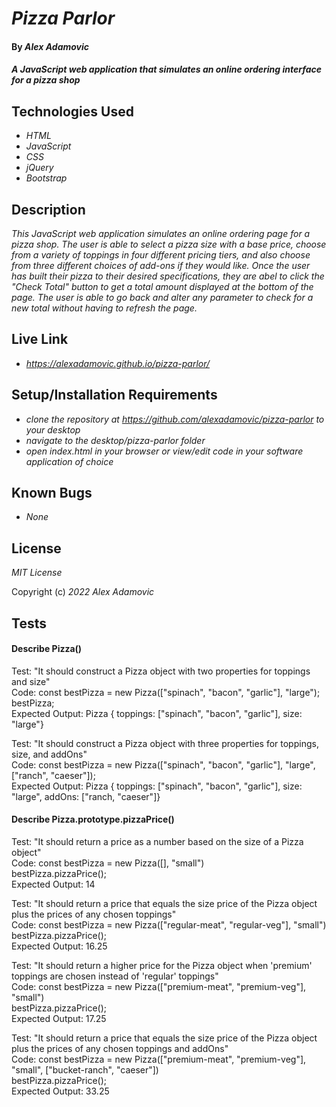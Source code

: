 # _Pizza Parlor_

#### By _**Alex Adamovic**_

#### _A JavaScript web application that simulates an online ordering interface for a pizza shop_

## Technologies Used

* _HTML_
* _JavaScript_
* _CSS_
* _jQuery_
* _Bootstrap_

## Description

_This JavaScript web application simulates an online ordering page for a pizza shop. The user is able to select a pizza size with a base price, choose from a variety of toppings in four different pricing tiers, and also choose from three different choices of add-ons if they would like. Once the user has built their pizza to their desired specifications, they are abel to click the "Check Total" button to get a total amount displayed at the bottom of the page. The user is able to go back and alter any parameter to check for a new total without having to refresh the page._

## Live Link

* _https://alexadamovic.github.io/pizza-parlor/_

## Setup/Installation Requirements

* _clone the repository at https://github.com/alexadamovic/pizza-parlor to your desktop_
* _navigate to the desktop/pizza-parlor folder_
* _open index.html in your browser or view/edit code in your software application of choice_

## Known Bugs

* _None_

## License

_MIT License_

Copyright (c) _2022_ _Alex Adamovic_

## Tests

#### Describe Pizza()

Test: "It should construct a Pizza object with two properties for toppings and size"  
Code: const bestPizza = new Pizza(["spinach", "bacon", "garlic"], "large");  
  bestPizza;  
Expected Output: Pizza { toppings: ["spinach", "bacon", "garlic"], size: "large"}

Test: "It should construct a Pizza object with three properties for toppings, size, and addOns"  
Code: const bestPizza = new Pizza(["spinach", "bacon", "garlic"], "large", ["ranch", "caeser"]);  
Expected Output: Pizza { toppings: ["spinach", "bacon", "garlic"], size: "large", addOns: ["ranch, "caeser"]}

#### Describe Pizza.prototype.pizzaPrice()

Test: "It should return a price as a number based on the size of a Pizza object"  
Code: const bestPizza = new Pizza([], "small")  
  bestPizza.pizzaPrice();  
Expected Output: 14

Test: "It should return a price that equals the size price of the Pizza object plus the prices of any chosen toppings"  
Code: const bestPizza = new Pizza(["regular-meat", "regular-veg"], "small")  
  bestPizza.pizzaPrice();  
Expected Output: 16.25

Test: "It should return a higher price for the Pizza object when 'premium' toppings are chosen instead of 'regular' toppings"  
Code: const bestPizza = new Pizza(["premium-meat", "premium-veg"], "small")  
  bestPizza.pizzaPrice();  
Expected Output: 17.25

Test: "It should return a price that equals the size price of the Pizza object plus the prices of any chosen toppings and addOns"  
Code: const bestPizza = new Pizza(["premium-meat", "premium-veg"], "small", ["bucket-ranch", "caeser"])  
  bestPizza.pizzaPrice();  
Expected Output: 33.25